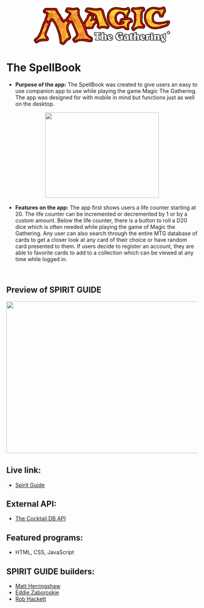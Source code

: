 

<p align="center">
    <img src="client/mtgapp/src/images/logo.png" width="360px" height="103px">
</P>

# The SpellBook

* **Purpose of the app:** 
   The SpellBook was created to give users an easy to use companion app to use while playing the game Magic The Gathering. The app was designed for with mobile in mind but functions just as well on the desktop.

<p align="center">
    <img src="images/boos_logo.png" width="300px" height="225px">

* **Features on the app:**
    The app first shows users a life counter starting at 20. The life counter can be incremented or decremented by 1 or by a custom amount. Below the life counter, there is a button to roll a D20 dice which is often needed while playing the game of Magic the Gathering. Any user can also search through the entire MTG database of cards to get a closer look at any card of their choice or have random card presented to them. If users decide to register an account, they are able to favorite cards to add to a collection which can be viewed at any time while logged in. 

</P>
<br>


## Preview of SPIRIT GUIDE

<img src="images/site_preview.JPG" height="400px" width="600px">

## Live link: 
- [Spirit Guide](https://spirit-guide.netlify.app/)

## External API:
- [The Cocktail DB API](https://thecocktaildb.com/)

## Featured programs: 
- HTML, CSS, JavaScript

## SPIRIT GUIDE builders:
- [Matt Herringshaw](https://github.com/MattHerringshaw1) 
- [Eddie Zaboroskie](https://github.com/ezaboroskie) 
- [Rob Hackett](https://github.com/Robhack623) 

